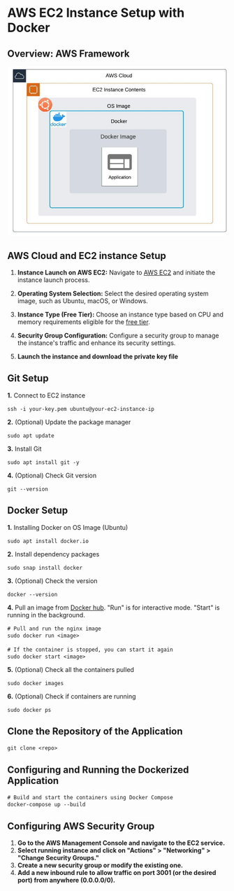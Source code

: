 # AWS EC2 Instance Setup with Docker

## Overview: AWS Framework

<p align="center">
  <img src="https://raw.githubusercontent.com/camillekokoko/AWS_EC2_Docker/main/AWS_framework.jpeg" alt="AWS Framework" width="500">
</p>

## AWS Cloud and EC2 instance Setup
1. **Instance Launch on AWS EC2:**
   Navigate to [AWS EC2](https://aws.amazon.com/) and initiate the instance launch process.

2. **Operating System Selection:**
   Select the desired operating system image, such as Ubuntu, macOS, or Windows.

3. **Instance Type (Free Tier):**
   Choose an instance type based on CPU and memory requirements eligible for the [free tier](https://aws.amazon.com/free/?gclid=Cj0KCQiA35urBhDCARIsAOU7QwkBj6iXTdem4fRN2bKDH8qkG2fG5aOWDSjTXI6etVCLz_WEK_D4gKYaAgEtEALw_wcB&all-free-tier.sort-by=item.additionalFields.SortRank&all-free-tier.sort-order=asc&awsf.Free%20Tier%20Types=*all&awsf.Free%20Tier%20Categories=categories%23compute&trk=5136fcc7-fda9-45d9-a722-6e7f07f8bafa&sc_channel=ps&ef_id=Cj0KCQiA35urBhDCARIsAOU7QwkBj6iXTdem4fRN2bKDH8qkG2fG5aOWDSjTXI6etVCLz_WEK_D4gKYaAgEtEALw_wcB:G:s&s_kwcid=AL!4422!3!476956951563!e!!g!!aws%20cloud!11539887573!114142395562).

4. **Security Group Configuration:**
   Configure a security group to manage the instance's traffic and enhance its security settings.

5. **Launch the instance and download the private key file**

## Git Setup
**1.** Connect to EC2 instance
```
ssh -i your-key.pem ubuntu@your-ec2-instance-ip
```
**2.** (Optional) Update the package manager
```
sudo apt update
```
**3.** Install Git
```
sudo apt install git -y
```
**4.** (Optional) Check Git version
```
git --version
```

## Docker Setup

**1.** Installing Docker on OS Image (Ubuntu)
```
sudo apt install docker.io
```

**2.** Install dependency packages 
```
sudo snap install docker
```

**3.** (Optional) Check the version
```
docker --version
```

**4.** Pull an image from [Docker hub](https://hub.docker.com/). "Run" is for interactive mode. "Start" is running in the background.
```
# Pull and run the nginx image
sudo docker run <image>

# If the container is stopped, you can start it again
sudo docker start <image>
```

**5.** (Optional) Check all the containers pulled
```
sudo docker images
```

**6.** (Optional) Check if containers are running
```
sudo docker ps
```

## Clone the Repository of the Application
```
git clone <repo>
```
## Configuring and Running the Dockerized Application
```
# Build and start the containers using Docker Compose
docker-compose up --build
```
## Configuring AWS Security Group
1. **Go to the AWS Management Console and navigate to the EC2 service.**
2. **Select running instance and click on "Actions" > "Networking" > "Change Security Groups."**
3. **Create a new security group or modify the existing one.**
4. **Add a new inbound rule to allow traffic on port 3001 (or the desired port) from anywhere (0.0.0.0/0).**
